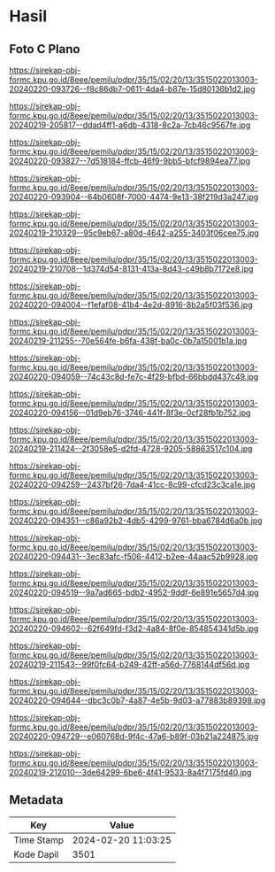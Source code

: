 # Hasil

## Foto C Plano

https://sirekap-obj-formc.kpu.go.id/8eee/pemilu/pdpr/35/15/02/20/13/3515022013003-20240220-093726--f8c86db7-0611-4da4-b87e-15d80136b1d2.jpg

https://sirekap-obj-formc.kpu.go.id/8eee/pemilu/pdpr/35/15/02/20/13/3515022013003-20240219-205817--ddad4ff1-a6db-4318-8c2a-7cb46c9567fe.jpg

https://sirekap-obj-formc.kpu.go.id/8eee/pemilu/pdpr/35/15/02/20/13/3515022013003-20240220-093827--7d518184-ffcb-46f9-9bb5-bfcf9894ea77.jpg

https://sirekap-obj-formc.kpu.go.id/8eee/pemilu/pdpr/35/15/02/20/13/3515022013003-20240220-093904--64b0608f-7000-4474-9e13-38f219d3a247.jpg

https://sirekap-obj-formc.kpu.go.id/8eee/pemilu/pdpr/35/15/02/20/13/3515022013003-20240219-210329--95c9eb67-a80d-4642-a255-3403f06cee75.jpg

https://sirekap-obj-formc.kpu.go.id/8eee/pemilu/pdpr/35/15/02/20/13/3515022013003-20240219-210708--1d374d54-8131-413a-8d43-c49b8b7172e8.jpg

https://sirekap-obj-formc.kpu.go.id/8eee/pemilu/pdpr/35/15/02/20/13/3515022013003-20240220-094004--f1efaf08-41b4-4e2d-8916-8b2a5f03f536.jpg

https://sirekap-obj-formc.kpu.go.id/8eee/pemilu/pdpr/35/15/02/20/13/3515022013003-20240219-211255--70e564fe-b6fa-438f-ba0c-0b7a15001b1a.jpg

https://sirekap-obj-formc.kpu.go.id/8eee/pemilu/pdpr/35/15/02/20/13/3515022013003-20240220-094059--74c43c8d-fe7c-4f29-bfbd-66bbdd437c49.jpg

https://sirekap-obj-formc.kpu.go.id/8eee/pemilu/pdpr/35/15/02/20/13/3515022013003-20240220-094156--01d9eb76-3746-441f-8f3e-0cf28fb1b752.jpg

https://sirekap-obj-formc.kpu.go.id/8eee/pemilu/pdpr/35/15/02/20/13/3515022013003-20240219-211424--2f3058e5-d2fd-4728-9205-58863517c104.jpg

https://sirekap-obj-formc.kpu.go.id/8eee/pemilu/pdpr/35/15/02/20/13/3515022013003-20240220-094259--2437bf26-7da4-41cc-8c99-cfcd23c3ca1e.jpg

https://sirekap-obj-formc.kpu.go.id/8eee/pemilu/pdpr/35/15/02/20/13/3515022013003-20240220-094351--c86a92b2-4db5-4299-9761-bba6784d6a0b.jpg

https://sirekap-obj-formc.kpu.go.id/8eee/pemilu/pdpr/35/15/02/20/13/3515022013003-20240220-094431--3ec83afc-f506-4412-b2ee-44aac52b9928.jpg

https://sirekap-obj-formc.kpu.go.id/8eee/pemilu/pdpr/35/15/02/20/13/3515022013003-20240220-094519--9a7ad665-bdb2-4952-9ddf-6e891e5657d4.jpg

https://sirekap-obj-formc.kpu.go.id/8eee/pemilu/pdpr/35/15/02/20/13/3515022013003-20240220-094602--62f649fd-f3d2-4a84-8f0e-854854341d5b.jpg

https://sirekap-obj-formc.kpu.go.id/8eee/pemilu/pdpr/35/15/02/20/13/3515022013003-20240219-211543--99f0fc64-b249-42ff-a56d-7768144df56d.jpg

https://sirekap-obj-formc.kpu.go.id/8eee/pemilu/pdpr/35/15/02/20/13/3515022013003-20240220-094644--dbc3c0b7-4a87-4e5b-9d03-a77883b89398.jpg

https://sirekap-obj-formc.kpu.go.id/8eee/pemilu/pdpr/35/15/02/20/13/3515022013003-20240220-094729--e060768d-9f4c-47a6-b89f-03b21a224875.jpg

https://sirekap-obj-formc.kpu.go.id/8eee/pemilu/pdpr/35/15/02/20/13/3515022013003-20240219-212010--3de64299-6be6-4f41-9533-8a4f7175fd40.jpg


## Metadata

| Key        | Value               |
| ---------- | ------------------- |
| Time Stamp | 2024-02-20 11:03:25 |
| Kode Dapil | 3501                |



